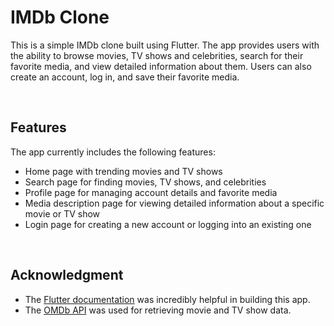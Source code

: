 # IMDb Clone

This is a simple IMDb clone built using Flutter. The app provides users with the ability to browse movies, TV shows and celebrities, search for their favorite media, and view detailed information about them. Users can also create an account, log in, and save their favorite media.

<br/>

## Features

The app currently includes the following features:

- Home page with trending movies and TV shows
- Search page for finding movies, TV shows, and celebrities
- Profile page for managing account details and favorite media
- Media description page for viewing detailed information about a specific movie or TV show
- Login page for creating a new account or logging into an existing one

<br/>


## Acknowledgment

- The [Flutter documentation](https://docs.flutter.dev/) was incredibly helpful in building this app.
- The [OMDb API](https://www.omdbapi.com/) was used for retrieving movie and TV show data.
